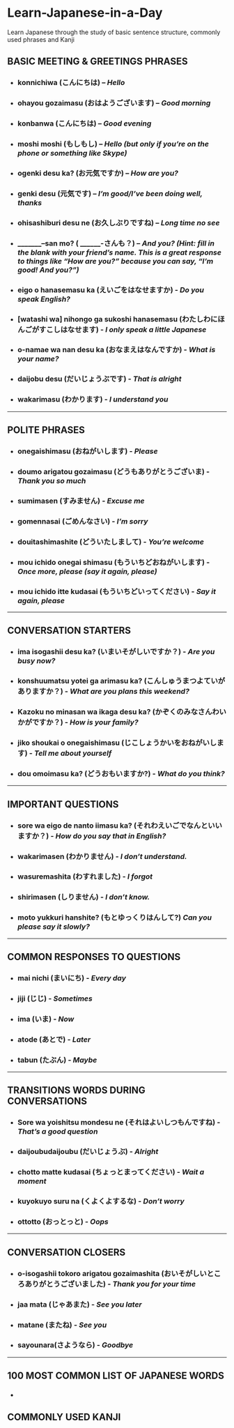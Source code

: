 # Learn-Japanese-in-a-Day
Learn Japanese through the study of basic sentence structure, commonly used phrases and Kanji

## BASIC MEETING & GREETINGS PHRASES
- ### konnichiwa (こんにちは) – ***Hello***
- ### ohayou gozaimasu (おはようございます) – ***Good morning***
- ### konbanwa (こんにちは) – ***Good evening***
- ### moshi moshi (もしもし) – ***Hello (but only if you’re on the phone or something like Skype)***
- ### ogenki desu ka? (お元気ですか) – ***How are you?***
- ### genki desu (元気です) – ***I’m good/I’ve been doing well, thanks***
- ### ohisashiburi desu ne (お久しぶりですね) – ***Long time no see***
- ### _______–san mo? ( ______-さんも？) – ***And you? (Hint: fill in the blank with your friend’s name. This is a great response to things like “How are you?” because you can say, “I’m good! And you?”)***
- ### eigo o hanasemasu ka (えいごをはなせますか) - ***Do you speak English?***
- ### [watashi wa] nihongo ga sukoshi hanasemasu (わたしわにほんごがすこしはなせます) - ***I only speak a little Japanese***
- ### o-namae wa nan desu ka (おなまえはなんですか) - ***What is your name?***
- ### daijobu desu (だいじょうぶです) - ***That is alright***
- ### wakarimasu (わかります) - ***I understand you***

-------------------------------

## POLITE PHRASES
- ### onegaishimasu (おねがいします) - ***Please***
- ### doumo arigatou gozaimasu (どうもありがとうございま) - ***Thank you so much***
- ### sumimasen (すみません) - ***Excuse me***
- ### gomennasai (ごめんなさい) - ***I’m sorry***
- ### douitashimashite (どういたしまして) - ***You’re welcome***
- ### mou ichido onegai shimasu (もういちどおねがいします) - ***Once more, please (say it again, please)***
- ### mou ichido itte kudasai (もういちどいってください) - ***Say it again, please***

------------------------------

## CONVERSATION STARTERS
- ### ima isogashii desu ka? (いまいそがしいですか？) - ***Are you busy now?***
- ### konshuumatsu yotei ga arimasu ka? (こんしゅうまつよていがありますか？) - ***What are you plans this weekend?***
- ### Kazoku no minasan wa ikaga desu ka? (かぞくのみなさんわいかがですか？) - ***How is your family?***
- ### jiko shoukai o onegaishimasu (じこしょうかいをおねがいします) - ***Tell me about yourself***
- ### dou omoimasu ka? (どうおもいますか?) - ***What do you think?***

------------------------------

## IMPORTANT QUESTIONS
- ### sore wa eigo de nanto iimasu ka? (それわえいごでなんといいますか？) - ***How do you say that in English?***
- ### wakarimasen (わかりません) - ***I don’t understand.***
- ### wasuremashita (わすれました) - ***I forgot***
- ### shirimasen (しりません) - ***I don’t know.***
- ### moto yukkuri hanshite? (もとゆっくりはんして?) ***Can you please say it slowly?***

-----------------------------

## COMMON RESPONSES TO QUESTIONS
- ### mai nichi (まいにち) - ***Every day***
- ### jiji (じじ) - ***Sometimes***
- ### ima (いま) - ***Now***
- ### atode (あとで) - ***Later***
- ### tabun (たぶん) - ***Maybe***

------------------------------

## TRANSITIONS WORDS DURING CONVERSATIONS
- ### Sore wa yoishitsu mondesu ne (それはよいしつもんですね) - ***That’s a good question***
- ### daijoubudaijoubu (だいじょうぶ) - ***Alright***
- ### chotto matte kudasai (ちょっとまってください) - ***Wait a moment***
- ### kuyokuyo suru na (くよくよするな) - ***Don’t worry***
- ### ottotto (おっとっと) - ***Oops***

-------------------------------

## CONVERSATION CLOSERS
- ### o-isogashii tokoro arigatou gozaimashita (おいそがしいところありがとうございました) - ***Thank you for your time***
- ### jaa mata (じゃあまた) - ***See you later***
- ### matane (またね) - ***See you***
- ### sayounara(さようなら) - ***Goodbye***

--------------------------------

## 100 MOST COMMON LIST OF JAPANESE WORDS
- ###

## COMMONLY USED KANJI
